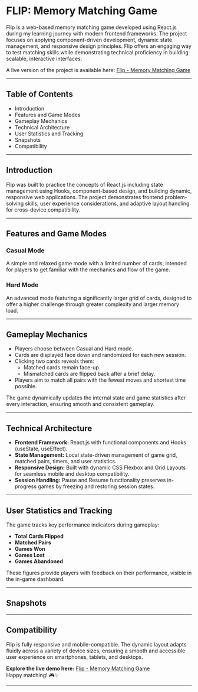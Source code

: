 # FLIP: Memory Matching Game

Flip is a web-based memory matching game developed using React.js during my learning journey with modern frontend frameworks. The project focuses on applying component-driven development, dynamic state management, and responsive design principles. Flip offers an engaging way to test matching skills while demonstrating technical proficiency in building scalable, interactive interfaces.

A live version of the project is available here: [Flip - Memory Matching Game](https://jasmeetflip.netlify.app/)

---

## Table of Contents
- Introduction
- Features and Game Modes
- Gameplay Mechanics
- Technical Architecture
- User Statistics and Tracking
- Snapshots
- Compatibility
---

## Introduction
Flip was built to practice the concepts of React.js including state management using Hooks, component-based design, and building dynamic, responsive web applications. The project demonstrates frontend problem-solving skills, user experience considerations, and adaptive layout handling for cross-device compatibility.

---

## Features and Game Modes

### Casual Mode
A simple and relaxed game mode with a limited number of cards, intended for players to get familiar with the mechanics and flow of the game.

### Hard Mode
An advanced mode featuring a significantly larger grid of cards, designed to offer a higher challenge through greater complexity and larger memory load.

---

## Gameplay Mechanics
- Players choose between Casual and Hard mode.
- Cards are displayed face down and randomized for each new session.
- Clicking two cards reveals them:
  - Matched cards remain face-up.
  - Mismatched cards are flipped back after a brief delay.
- Players aim to match all pairs with the fewest moves and shortest time possible.

The game dynamically updates the internal state and game statistics after every interaction, ensuring smooth and consistent gameplay.

---

## Technical Architecture
- **Frontend Framework:** React.js with functional components and Hooks (useState, useEffect).
- **State Management:** Local state-driven management of game grid, matched pairs, timers, and user statistics.
- **Responsive Design:** Built with dynamic CSS Flexbox and Grid Layouts for seamless mobile and desktop compatibility.
- **Session Handling:** Pause and Resume functionality preserves in-progress games by freezing and restoring session states.

---

## User Statistics and Tracking
The game tracks key performance indicators during gameplay:
- **Total Cards Flipped**
- **Matched Pairs**
- **Games Won**
- **Games Lost**
- **Games Abandoned**

These figures provide players with feedback on their performance, visible in the in-game dashboard.

---

## Snapshots


---

## Compatibility
Flip is fully responsive and mobile-compatible. The dynamic layout adapts fluidly across a variety of device sizes, ensuring a smooth and accessible user experience on smartphones, tablets, and desktops.

**Explore the live demo here:** [Flip - Memory Matching Game](https://jasmeetflip.netlify.app/)  
Happy matching! 🎮✨

---
